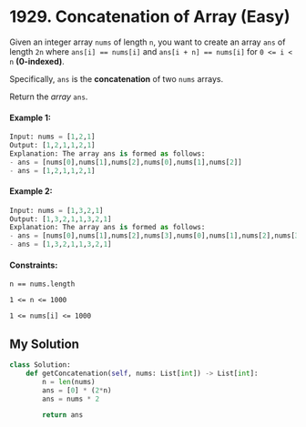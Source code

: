 # 1929. Concatenation of Array (Easy)

Given an integer array `nums` of length `n`, you want to create an array `ans` of length `2n` where `ans[i] == nums[i]` and `ans[i + n] == nums[i]` for `0 <= i < n` **(0-indexed)**.

Specifically, `ans` is the **concatenation** of two `nums` arrays.

Return the *array* `ans`.

#### Example 1:

```Python
Input: nums = [1,2,1]
Output: [1,2,1,1,2,1]
Explanation: The array ans is formed as follows:
- ans = [nums[0],nums[1],nums[2],nums[0],nums[1],nums[2]]
- ans = [1,2,1,1,2,1]
```

#### Example 2:

```Python
Input: nums = [1,3,2,1]
Output: [1,3,2,1,1,3,2,1]
Explanation: The array ans is formed as follows:
- ans = [nums[0],nums[1],nums[2],nums[3],nums[0],nums[1],nums[2],nums[3]]
- ans = [1,3,2,1,1,3,2,1]
```

#### Constraints:

`n == nums.length`

`1 <= n <= 1000`

`1 <= nums[i] <= 1000`

## My Solution

```Python
class Solution:
    def getConcatenation(self, nums: List[int]) -> List[int]:
        n = len(nums)
        ans = [0] * (2*n)
        ans = nums * 2

        return ans
```

